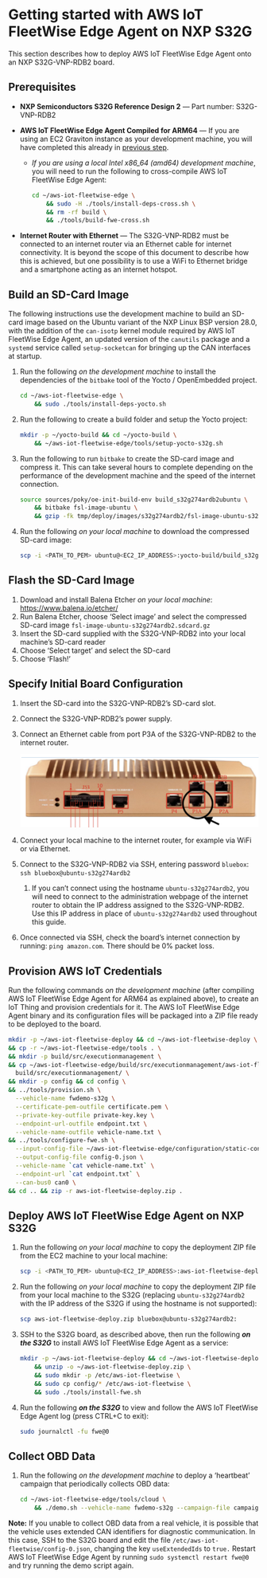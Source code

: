 # Getting started with AWS IoT FleetWise Edge Agent on NXP S32G

This section describes how to deploy AWS IoT FleetWise Edge Agent onto an NXP S32G-VNP-RDB2 board.

## Prerequisites

- **NXP Semiconductors S32G Reference Design 2** — Part number: S32G-VNP-RDB2
- **AWS IoT FleetWise Edge Agent Compiled for ARM64** — If you are using an EC2 Graviton instance as your development machine, you will have completed this already in [previous step](./edge-agent-dev-guide.md#compile-aws-iot-fleetwise-edge-agent-software).

  - _If you are using a local Intel x86_64 (amd64) development machine_, you will need to run the following to cross-compile AWS IoT FleetWise Edge Agent:

    ```bash
    cd ~/aws-iot-fleetwise-edge \
        && sudo -H ./tools/install-deps-cross.sh \
        && rm -rf build \
        && ./tools/build-fwe-cross.sh
    ```

- **Internet Router with Ethernet** — The S32G-VNP-RDB2 must be connected to an internet router via an Ethernet cable for internet connectivity. It is beyond the scope of this document to describe how this is achieved, but one possibility is to use a WiFi to Ethernet bridge and a smartphone acting as an internet hotspot.

## Build an SD-Card Image

The following instructions use the development machine to build an SD-card image based on the Ubuntu variant of the NXP Linux BSP version 28.0, with the addition of the `can-isotp` kernel module required by AWS IoT FleetWise Edge Agent, an updated version of the `canutils` package and a `systemd` service called `setup-socketcan` for bringing up the CAN interfaces at startup.

1. Run the following _on the development machine_ to install the dependencies of the `bitbake` tool of the Yocto / OpenEmbedded project.

   ```bash
   cd ~/aws-iot-fleetwise-edge \
       && sudo ./tools/install-deps-yocto.sh
   ```

1. Run the following to create a build folder and setup the Yocto project:

   ```bash
   mkdir -p ~/yocto-build && cd ~/yocto-build \
       && ~/aws-iot-fleetwise-edge/tools/setup-yocto-s32g.sh
   ```

1. Run the following to run `bitbake` to create the SD-card image and compress it. This can take several hours to complete depending on the performance of the development machine and the speed of the internet connection.

   ```bash
   source sources/poky/oe-init-build-env build_s32g274ardb2ubuntu \
       && bitbake fsl-image-ubuntu \
       && gzip -fk tmp/deploy/images/s32g274ardb2/fsl-image-ubuntu-s32g274ardb2.sdcard
   ```

1. Run the following _on your local machine_ to download the compressed SD-card image:

   ```bash
   scp -i <PATH_TO_PEM> ubuntu@<EC2_IP_ADDRESS>:yocto-build/build_s32g274ardb2ubuntu/tmp/deploy/images/s32g274ardb2/fsl-image-ubuntu-s32g274ardb2.sdcard.gz .
   ```

## Flash the SD-Card Image

1. Download and install Balena Etcher _on your local machine_: https://www.balena.io/etcher/
1. Run Balena Etcher, choose ‘Select image’ and select the compressed SD-card image
   `fsl-image-ubuntu-s32g274ardb2.sdcard.gz`
1. Insert the SD-card supplied with the S32G-VNP-RDB2 into your local machine’s SD-card reader
1. Choose ‘Select target’ and select the SD-card
1. Choose ‘Flash!’

## Specify Initial Board Configuration

1. Insert the SD-card into the S32G-VNP-RDB2’s SD-card slot.
1. Connect the S32G-VNP-RDB2’s power supply.
1. Connect an Ethernet cable from port P3A of the S32G-VNP-RDB2 to the internet router.

   ![](./images/s32g_golden_box.png)

1. Connect your local machine to the internet router, for example via WiFi or via Ethernet.
1. Connect to the S32G-VNP-RDB2 via SSH, entering password `bluebox`:
   `ssh bluebox@ubuntu-s32g274ardb2`
   1. If you can’t connect using the hostname `ubuntu-s32g274ardb2`, you will need to connect to the administration webpage of the internet router to obtain the IP address assigned to the S32G-VNP-RDB2. Use this IP address in place of `ubuntu-s32g274ardb2` used throughout this guide.
1. Once connected via SSH, check the board’s internet connection by running: `ping amazon.com`. There should be 0% packet loss.

## Provision AWS IoT Credentials

Run the following commands _on the development machine_ (after compiling AWS IoT FleetWise Edge Agent for ARM64 as explained above), to create an IoT Thing and provision credentials for it. The AWS IoT FleetWise Edge Agent binary and its configuration files will be packaged into a ZIP file ready to be deployed to the board.

```bash
mkdir -p ~/aws-iot-fleetwise-deploy && cd ~/aws-iot-fleetwise-deploy \
&& cp -r ~/aws-iot-fleetwise-edge/tools . \
&& mkdir -p build/src/executionmanagement \
&& cp ~/aws-iot-fleetwise-edge/build/src/executionmanagement/aws-iot-fleetwise-edge \
  build/src/executionmanagement/ \
&& mkdir -p config && cd config \
&& ../tools/provision.sh \
  --vehicle-name fwdemo-s32g \
  --certificate-pem-outfile certificate.pem \
  --private-key-outfile private-key.key \
  --endpoint-url-outfile endpoint.txt \
  --vehicle-name-outfile vehicle-name.txt \
&& ../tools/configure-fwe.sh \
  --input-config-file ~/aws-iot-fleetwise-edge/configuration/static-config.json \
  --output-config-file config-0.json \
  --vehicle-name `cat vehicle-name.txt` \
  --endpoint-url `cat endpoint.txt` \
  --can-bus0 can0 \
&& cd .. && zip -r aws-iot-fleetwise-deploy.zip .
```

## Deploy AWS IoT FleetWise Edge Agent on NXP S32G

1. Run the following _on your local machine_ to copy the deployment ZIP file from the EC2 machine to your local machine:

   ```bash
   scp -i <PATH_TO_PEM> ubuntu@<EC2_IP_ADDRESS>:aws-iot-fleetwise-deploy/aws-iot-fleetwise-deploy.zip .
   ```

1. Run the following _on your local machine_ to copy the deployment ZIP file from your local machine to the S32G (replacing `ubuntu-s32g274ardb2` with the IP address of the S32G if using the hostname is not supported):

   ```bash
   scp aws-iot-fleetwise-deploy.zip bluebox@ubuntu-s32g274ardb2:
   ```

1. SSH to the S32G board, as described above, then run the following **_on the S32G_** to install AWS IoT FleetWise Edge Agent as a service:

   ```bash
   mkdir -p ~/aws-iot-fleetwise-deploy && cd ~/aws-iot-fleetwise-deploy \
       && unzip -o ~/aws-iot-fleetwise-deploy.zip \
       && sudo mkdir -p /etc/aws-iot-fleetwise \
       && sudo cp config/* /etc/aws-iot-fleetwise \
       && sudo ./tools/install-fwe.sh
   ```

1. Run the following **_on the S32G_** to view and follow the AWS IoT FleetWise Edge Agent log (press CTRL+C to exit):

   ```bash
   sudo journalctl -fu fwe@0
   ```

## Collect OBD Data

1. Run the following _on the development machine_ to deploy a ‘heartbeat’ campaign that periodically collects OBD data:

   ```bash
   cd ~/aws-iot-fleetwise-edge/tools/cloud \
       && ./demo.sh --vehicle-name fwdemo-s32g --campaign-file campaign-obd-heartbeat.json
   ```

**Note:**
If you unable to collect OBD data from a real vehicle, it is possible that the vehicle uses extended CAN identifiers for diagnostic communication. In this case, SSH to the S32G board and edit the file `/etc/aws-iot-fleetwise/config-0.json`, changing the key `useExtendedIds` to `true.` Restart AWS IoT FleetWise Edge Agent by running
`sudo systemctl restart fwe@0` and try running the demo script again.
